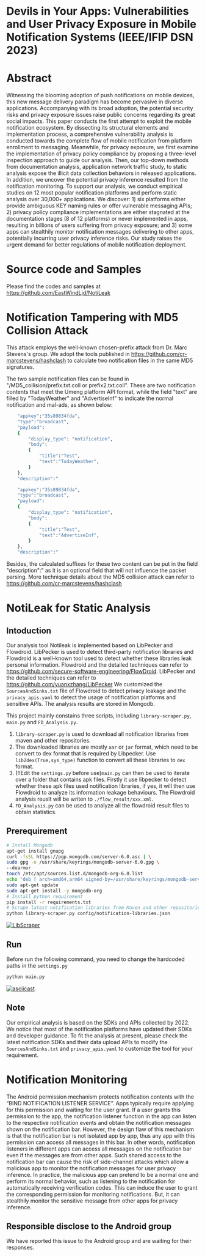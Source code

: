 # Devils in Your Apps: Vulnerabilities and User Privacy Exposure in Mobile Notification Systems (IEEE/IFIP DSN 2023)

# Abstract
Witnessing the blooming adoption of push notifications on mobile devices, this new message delivery paradigm has become pervasive in diverse applications.
Accompanying with its broad adoption, the potential security risks and privacy exposure issues raise public concerns regarding its great social impacts.
This paper conducts the first attempt to exploit the mobile notification ecosystem.
By dissecting its structural elements and implementation process, a comprehensive vulnerability analysis is conducted towards the complete flow of mobile notification from platform enrollment to messaging. 
Meanwhile, for privacy exposure, we first examine the implementation of privacy policy compliance by proposing a three-level inspection approach to guide our analysis.
Then, our top-down methods from documentation analysis, application network traffic study,  to static analysis expose the illicit data collection behaviors in released applications.
In addition, we uncover the potential privacy inference resulted from the notification monitoring.
To support our analysis, we  conduct  empirical studies on 12 most popular notification platforms and perform static analysis over 30,000+ applications.
We discover: 1)  six platforms either provide ambiguous KEY naming rules or offer vulnerable messaging APIs; 2) privacy policy compliance implementations are either stagnated at the documentation stages (8 of 12 platforms) or never implemented in apps, resulting in billions of users  suffering from privacy exposure; and 3) some apps can stealthily monitor notification messages delivering to other apps, potentially incurring user privacy inference risks.
Our study raises the urgent demand for better regulations of mobile notification deployment.

# Source code and Samples 
Please find the codes and samples at https://github.com/EastWindLjd/NotiLeak

# Notification Tampering with MD5 Collision Attack 

This attack employs the well-known chosen-prefix attack from Dr. Marc Stevens's group. 
We adopt the tools published in https://github.com/cr-marcstevens/hashclash to calculate two notification files in the same MD5 signatures.

The two sample notification files can be found in "/MD5_collision/prefix.txt.coll or prefix2.txt.coll".
These are two notification contents that meet the Umeng platform API format, while the field "text" are filled by "TodayWeather" and "AdvertiseInf" to indicate the normal notification and mal-ads, as shown below:

```bash
    "appkey":"35s89834fda",
    "type":"broadcast", 
    "payload":
    {
        "display_type": "notification", 
        "body":
        {
            "title":"Test",
            "text":"TodayWeather",
        }
    },
    "description":"
```
```bash
    "appkey":"35s89834fda",
    "type":"broadcast", 
    "payload":
    {
        "display_type": "notification", 
        "body":
        {
            "title":"Test",
            "text":"AdvertiseInf",
        }
    },
    "description":"
```
Besides, the calculated suffixes for these two content can be put in the field "description":" as it is an optional field that will not influence the packet parsing. 
More technique details about the MD5 collision attack can refer to https://github.com/cr-marcstevens/hashclash

# NotiLeak for Static Analysis

## Intoduction
Our analysis tool Notileak is implemented based on LibPecker and Flowdroid. 
LibPecker is used to detect third-party notification libraries and Flowdroid is a well-known tool used to detect whether these libraries leak personal information. 
Flowdroid and the detailed techniques can refer to https://github.com/secure-software-engineering/FlowDroid. 
LibPecker and the detailed techniques can refer to https://github.com/yuanxzhang/LibPecker
We customized the `SourcesAndSinks.txt` file of Flowdroid to detect privacy leakage and the `privacy_apis.yaml` to detect the usage of notification platforms and sensitive APIs.
The analysis results are stored in Mongodb.

This project mainly constains three scripts, including `library-scraper.py`, `main.py` and `FD_Analysis.py`. 
1. `library-scraper.py` is used to download all notification libraries from maven and other repositories.
2. The downloaded libraries are mostly `aar` or `jar` format, which need to be convert to dex format that is required by Libpecker. Use `lib2dex(True,sys_type)` function to convert all these libraries to `dex` format.
3. (!!Edit the `settings.py` before use)`main.py` can then be used to iterate over a folder that contains apk files. Firstly it use libpecker to detect whether these apk files used notification libraries, if yes, it will then use Flowdroid to analyze its information leakage behaviours. The Flowdroid analysis reuslt will be writen to `./flow_result/xxx.xml`.
4. `FD_Analysis.py` can be used to analyze all the flowdroid result files to obtain statistics. 

## Prerequirement

```bash
# Install Mongodb
apt-get install gnupg
curl -fsSL https://pgp.mongodb.com/server-6.0.asc | \
sudo gpg -o /usr/share/keyrings/mongodb-server-6.0.gpg \
--dearmor
touch /etc/apt/sources.list.d/mongodb-org-6.0.list
echo "deb [ arch=amd64,arm64 signed-by=/usr/share/keyrings/mongodb-server-6.0.gpg ] https://repo.mongodb.org/apt/ubuntu focal/mongodb-org/6.0 multiverse" | sudo tee /etc/apt/sources.list.d/mongodb-org-6.0.list
sudo apt-get update
sudo apt-get install -y mongodb-org
# Install python requirement
pip install -r requirements.txt
# Scrape latest notification libraries from Maven and other repositories.
python library-scraper.py config/notification-libraries.json
```

[![LibScraper](https://asciinema.org/a/4dAn72v8vbKVl7AGflXVfxpFi.svg)](https://asciinema.org/a/4dAn72v8vbKVl7AGflXVfxpFi)

## Run
Before run the following command, you need to change the hardcoded paths in the `settings.py`
```bash
python main.py
```
[![asciicast](https://asciinema.org/a/lbHcAqko9IfbCzde2Eea3j5NJ.svg)](https://asciinema.org/a/lbHcAqko9IfbCzde2Eea3j5NJ)


## Note
Our empirical analysis is based on the SDKs and APIs collected by 2022. We notice that most of the notification platforms have updated their SDKs and developer guidance. To fit the analysis at present, please check the latest notification SDKs and their data upload APIs to modify the `SourcesAndSinks.txt` and `privacy_apis.yaml` to customize the tool for your requirement.

# Notification Monitoring
The Android permission mechanism protects notification contents with the “BIND NOTIFICATION LISTENER SERVICE”. 
Apps typically require applying for this permission and waiting for the user grant. 
If a user grants this permission to the app, the notification listener function in the app can listen to the respective notification events and obtain the notification messages shown on the notification bar.
However, the design flaw of this mechanism is that the notification bar is not isolated app by app, thus any app with this permission can access all messages in this bar. 
In other words, notification listeners in different apps can access all messages on the notification bar even if the messages are from other apps.
Such shared access to the notification bar can cause the risk of side-channel attacks which allow a malicious app to monitor the notification messages for user privacy inference.
In practice, the malicious app can pretend to be a normal one and perform its normal behavior, such as listening to the notification for automatically receiving verification codes.
This can induce the user to grant the corresponding permission for monitoring notifications. 
But, it can stealthily monitor the sensitive message from other apps for privacy inference.

## Responsible disclose to the Android group
We have reported this issue to the Android group and are waiting for their responses. 

